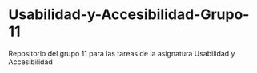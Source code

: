 # Usabilidad-y-Accesibilidad-Grupo-11
Repositorio del grupo 11 para las tareas de la asignatura Usabilidad y Accesibilidad
